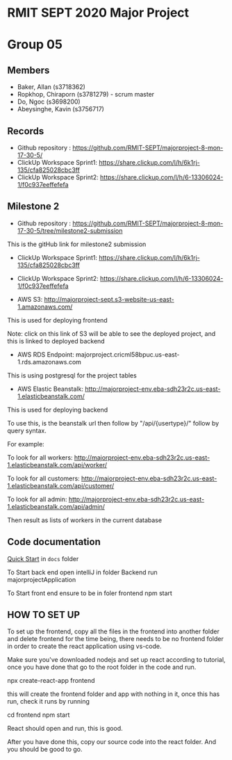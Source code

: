 # RMIT SEPT 2020 Major Project

# Group 05

## Members
* Baker, Allan (s3718362)
* Ropkhop, Chiraporn (s3781279) - scrum master
* Do, Ngoc (s3698200)
* Abeysinghe, Kavin (s3756717)

## Records

* Github repository : https://github.com/RMIT-SEPT/majorproject-8-mon-17-30-5/
* ClickUp Workspace Sprint1: https://share.clickup.com/l/h/6k1rj-135/cfa825028cbc3ff
* ClickUp Workspace Sprint2: https://share.clickup.com/l/h/6-13306024-1/f0c937eeffefefa

## Milestone 2
* Github repository : https://github.com/RMIT-SEPT/majorproject-8-mon-17-30-5/tree/milestone2-submission

This is the gitHub link for milestone2 submission
* ClickUp Workspace Sprint1: https://share.clickup.com/l/h/6k1rj-135/cfa825028cbc3ff
* ClickUp Workspace Sprint2: https://share.clickup.com/l/h/6-13306024-1/f0c937eeffefefa

* AWS S3: http://majorproject-sept.s3-website-us-east-1.amazonaws.com/

This is used for deploying frontend

Note: click on this link of S3 will be able to see the deployed project, and this is linked to deployed backend

* AWS RDS Endpoint: majorproject.cricml58bpuc.us-east-1.rds.amazonaws.com

This is using postgresql for the project tables
* AWS Elastic Beanstalk: http://majorproject-env.eba-sdh23r2c.us-east-1.elasticbeanstalk.com/

This is used for deploying backend

To use this, is the beanstalk url then follow by "/api/{usertype}/" follow by query syntax.

For example: 

To look for all workers: http://majorproject-env.eba-sdh23r2c.us-east-1.elasticbeanstalk.com/api/worker/

To look for all customers: http://majorproject-env.eba-sdh23r2c.us-east-1.elasticbeanstalk.com/api/customer/

To look for all admin: http://majorproject-env.eba-sdh23r2c.us-east-1.elasticbeanstalk.com/api/admin/

Then result as lists of workers in the current database


## Code documentation

[Quick Start](/docs/README.md) in `docs` folder

To Start back end
open intelliJ in folder Backend
run majorprojectApplication

To Start front end
ensure to be in foler frontend
npm start

## HOW TO SET UP

To set up the frontend, copy all the files in the frontend into another folder and delete frontend for the time being, 
there needs to be no frontend folder in order to create the react application using vs-code.

Make sure you've downloaded nodejs and set up react according to tutorial, once you have done that go to the root folder in the code and run.

npx create-react-app frontend

this will create the frontend folder and app with nothing in it, once this has run, check it runs by running

cd frontend
npm start

React should open and run, this is good.

After you have done this, copy our source code into the react folder. And you should be good to go.


